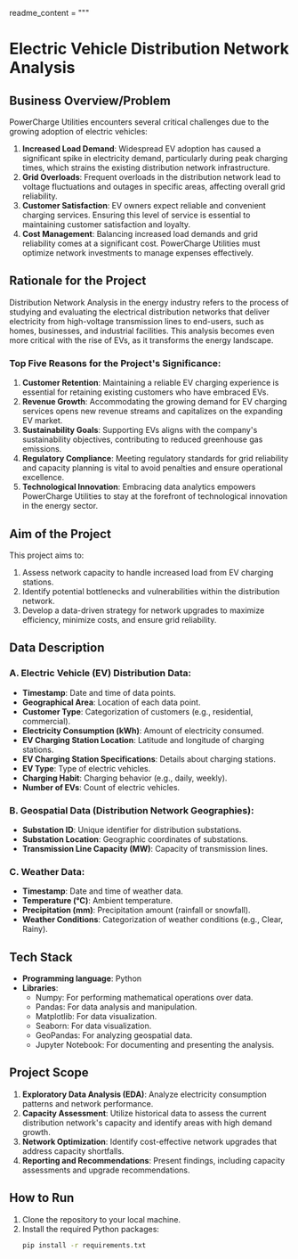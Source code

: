 
readme_content = """
# Electric Vehicle Distribution Network Analysis

## Business Overview/Problem

PowerCharge Utilities encounters several critical challenges due to the growing adoption of electric vehicles:

1. **Increased Load Demand**: Widespread EV adoption has caused a significant spike in electricity demand, particularly during peak charging times, which strains the existing distribution network infrastructure.
2. **Grid Overloads**: Frequent overloads in the distribution network lead to voltage fluctuations and outages in specific areas, affecting overall grid reliability.
3. **Customer Satisfaction**: EV owners expect reliable and convenient charging services. Ensuring this level of service is essential to maintaining customer satisfaction and loyalty.
4. **Cost Management**: Balancing increased load demands and grid reliability comes at a significant cost. PowerCharge Utilities must optimize network investments to manage expenses effectively.

## Rationale for the Project

Distribution Network Analysis in the energy industry refers to the process of studying and evaluating the electrical distribution networks that deliver electricity from high-voltage transmission lines to end-users, such as homes, businesses, and industrial facilities. This analysis becomes even more critical with the rise of EVs, as it transforms the energy landscape.

### Top Five Reasons for the Project's Significance:

1. **Customer Retention**: Maintaining a reliable EV charging experience is essential for retaining existing customers who have embraced EVs.
2. **Revenue Growth**: Accommodating the growing demand for EV charging services opens new revenue streams and capitalizes on the expanding EV market.
3. **Sustainability Goals**: Supporting EVs aligns with the company's sustainability objectives, contributing to reduced greenhouse gas emissions.
4. **Regulatory Compliance**: Meeting regulatory standards for grid reliability and capacity planning is vital to avoid penalties and ensure operational excellence.
5. **Technological Innovation**: Embracing data analytics empowers PowerCharge Utilities to stay at the forefront of technological innovation in the energy sector.

## Aim of the Project

This project aims to:

1. Assess network capacity to handle increased load from EV charging stations.
2. Identify potential bottlenecks and vulnerabilities within the distribution network.
3. Develop a data-driven strategy for network upgrades to maximize efficiency, minimize costs, and ensure grid reliability.

## Data Description

### A. Electric Vehicle (EV) Distribution Data:

- **Timestamp**: Date and time of data points.
- **Geographical Area**: Location of each data point.
- **Customer Type**: Categorization of customers (e.g., residential, commercial).
- **Electricity Consumption (kWh)**: Amount of electricity consumed.
- **EV Charging Station Location**: Latitude and longitude of charging stations.
- **EV Charging Station Specifications**: Details about charging stations.
- **EV Type**: Type of electric vehicles.
- **Charging Habit**: Charging behavior (e.g., daily, weekly).
- **Number of EVs**: Count of electric vehicles.

### B. Geospatial Data (Distribution Network Geographies):

- **Substation ID**: Unique identifier for distribution substations.
- **Substation Location**: Geographic coordinates of substations.
- **Transmission Line Capacity (MW)**: Capacity of transmission lines.

### C. Weather Data:

- **Timestamp**: Date and time of weather data.
- **Temperature (°C)**: Ambient temperature.
- **Precipitation (mm)**: Precipitation amount (rainfall or snowfall).
- **Weather Conditions**: Categorization of weather conditions (e.g., Clear, Rainy).

## Tech Stack

- **Programming language**: Python
- **Libraries**:
  - Numpy: For performing mathematical operations over data.
  - Pandas: For data analysis and manipulation.
  - Matplotlib: For data visualization.
  - Seaborn: For data visualization.
  - GeoPandas: For analyzing geospatial data.
  - Jupyter Notebook: For documenting and presenting the analysis.

## Project Scope

1. **Exploratory Data Analysis (EDA)**: Analyze electricity consumption patterns and network performance.
2. **Capacity Assessment**: Utilize historical data to assess the current distribution network's capacity and identify areas with high demand growth.
3. **Network Optimization**: Identify cost-effective network upgrades that address capacity shortfalls.
4. **Reporting and Recommendations**: Present findings, including capacity assessments and upgrade recommendations.

## How to Run

1. Clone the repository to your local machine.
2. Install the required Python packages:
   ```bash
   pip install -r requirements.txt
